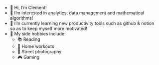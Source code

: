 - 👋 Hi, I’m Clement!
- 👀 I’m interested in analytics, data management and mathematical algorithms!
- 🌱 I’m currently learning new productivity tools such as github & notion so as to keep myself more motivated!
- 💞️ My side hobbies include:
    -    📚 Reading
    -    💪 Home workouts
    -    📸 Street photography
    -    🎮 Gaming

<!---
clement7903/clement7903 is a ✨ special ✨ repository because its `README.md` (this file) appears on your GitHub profile.
You can click the Preview link to take a look at your changes.
--->
